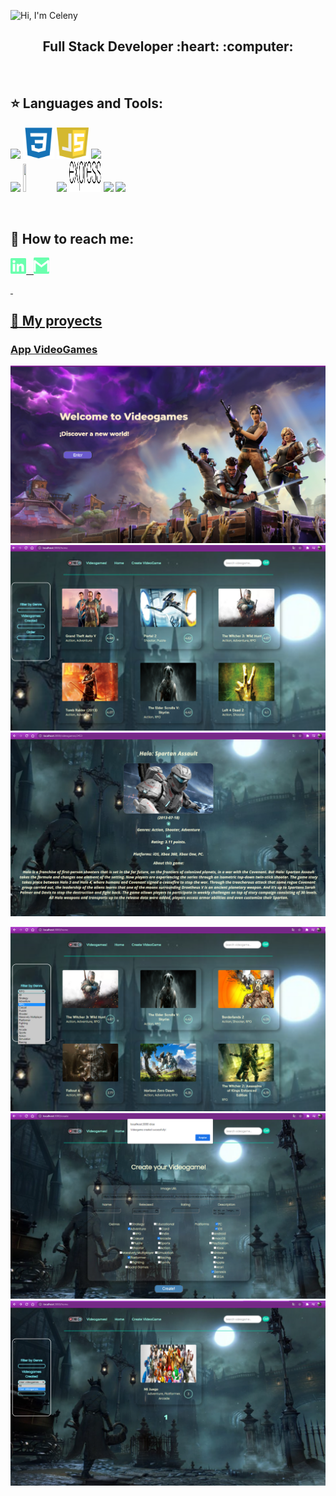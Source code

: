 ![Hi, I'm Celeny](https://media.giphy.com/media/WiRIUB7eR7WJJTQiV2/giphy.gif)

<h2 align="center">
Full Stack Developer :heart: :computer:
</h2>

&nbsp;&nbsp;


## :star: Languages and Tools:

<p>
  <code><img width="10%" src="https://www.vectorlogo.zone/logos/w3_html5/w3_html5-ar21.svg"></code>
  <code><img width="10%" height="50px" src="https://github.com/CelenyAndrea/CelenyAndrea/blob/main/logos/1200px-Devicon-css3-plain.svg.png"></code>
  <code><img width="10%" height="50px" src="https://github.com/CelenyAndrea/CelenyAndrea/blob/main/logos/javascript-1.svg"></code>
  <code><img width="10%" src="https://www.vectorlogo.zone/logos/git-scm/git-scm-ar21.svg"></code>
  <br />
  <code><img width="10%" src="https://www.vectorlogo.zone/logos/reactjs/reactjs-ar21.svg"></code>
  <code><img width="10%" height="45" src="https://cdn.worldvectorlogo.com/logos/redux.svg"></code>
  <code><img width="10%" src="https://www.vectorlogo.zone/logos/nodejs/nodejs-ar21.svg"></code>
  <code><img  width="10%" height="50px" src="https://github.com/CelenyAndrea/CelenyAndrea/blob/main/logos/expressjs.svg"></code>
  <code><img width="10%" src="https://www.vectorlogo.zone/logos/postgresql/postgresql-ar21.svg"></code>
  <code><img width="10%" src="https://www.vectorlogo.zone/logos/sequelizejs/sequelizejs-ar21.svg"></code>
  <br />
</p>

&nbsp;

## :paperclip: How to reach me:
<span >
<a href="https://www.linkedin.com/in/celenysantana/" ><img width="5%" src="https://github.com/CelenyAndrea/CelenyAndrea/blob/main/logos/linkedin-icon.png"> &nbsp;
<a href="celenyandrea@gmail.com" ><img width="5%" src="https://github.com/CelenyAndrea/CelenyAndrea/blob/main/logos/gmail-icon%20green.png">
</span>

&nbsp;

## :pushpin: My proyects

<h3>App VideoGames</h3>
<p>
  <a><img src="https://github.com/CelenyAndrea/CelenyAndrea/blob/main/images/videogames/Landing.png"></a>
  <a><img src="https://github.com/CelenyAndrea/CelenyAndrea/blob/main/images/videogames/Home.png"></a>
  <a><img src="https://github.com/CelenyAndrea/CelenyAndrea/blob/main/images/videogames/Detalle.png"></a>
</p>
<p>
  <a><img src="https://github.com/CelenyAndrea/CelenyAndrea/blob/main/images/videogames/Filter.png"></a>
  <a><img src="https://github.com/CelenyAndrea/CelenyAndrea/blob/main/images/videogames/Formulario.png"></a>
  <a><img src="https://github.com/CelenyAndrea/CelenyAndrea/blob/main/images/videogames/VgUser.png"></a>
</p>

&nbsp;